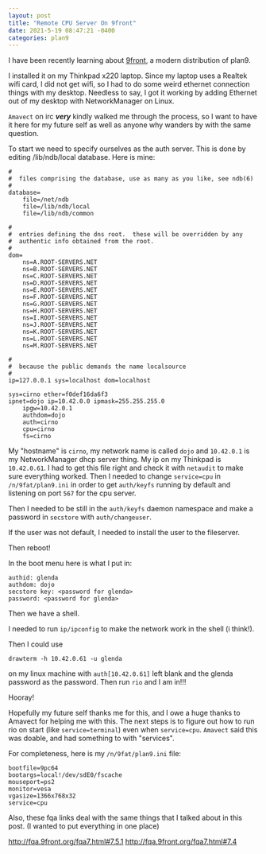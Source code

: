 ```yaml
---
layout: post
title: "Remote CPU Server On 9front"
date: 2021-5-19 08:47:21 -0400
categories: plan9
---
```


I have been recently learning about [9front](http://9front.org/), a modern distribution of plan9.

I installed it on my Thinkpad x220 laptop. Since my laptop uses a Realtek wifi card, I did not get wifi, so I had to do some weird ethernet connection things with my desktop. Needless to say, I got it working by adding Ethernet out of my desktop with NetworkManager on Linux.

`Amavect` on irc ***very*** kindly walked me through the process, so I want to have it here for my future self as well as anyone why wanders by with the same question.

To start we need to specify ourselves as the auth server.
This is done by editing /lib/ndb/local database.
Here is mine:
```ndb
#
#  files comprising the database, use as many as you like, see ndb(6)
#
database=
	file=/net/ndb
	file=/lib/ndb/local
	file=/lib/ndb/common

#
#  entries defining the dns root.  these will be overridden by any
#  authentic info obtained from the root.
#
dom=
	ns=A.ROOT-SERVERS.NET
	ns=B.ROOT-SERVERS.NET
	ns=C.ROOT-SERVERS.NET
	ns=D.ROOT-SERVERS.NET
	ns=E.ROOT-SERVERS.NET
	ns=F.ROOT-SERVERS.NET
	ns=G.ROOT-SERVERS.NET
	ns=H.ROOT-SERVERS.NET
	ns=I.ROOT-SERVERS.NET
	ns=J.ROOT-SERVERS.NET
	ns=K.ROOT-SERVERS.NET
	ns=L.ROOT-SERVERS.NET
	ns=M.ROOT-SERVERS.NET

#
#  because the public demands the name localsource
#
ip=127.0.0.1 sys=localhost dom=localhost

sys=cirno ether=f0def16da6f3
ipnet=dojo ip=10.42.0.0 ipmask=255.255.255.0
	ipgw=10.42.0.1
	authdom=dojo
	auth=cirno
	cpu=cirno
	fs=cirno
```
My "hostname" is `cirno`, my network name is called `dojo` and `10.42.0.1` is my NetworkManager dhcp server thing. My ip on my Thinkpad is `10.42.0.61`.
I had to get this file right and check it with `netaudit` to make sure everything worked. Then I needed to change `service=cpu` in `/n/9fat/plan9.ini` in order to get `auth/keyfs` running by default and listening on port `567` for the cpu server.

Then I needed to be still in the `auth/keyfs` daemon namespace and make a password in `secstore` with `auth/changeuser`.

If the user was not default, I needed to install the user to the fileserver.

Then reboot!

In the boot menu here is what I put in:
```
authid: glenda
authdom: dojo
secstore key: <password for glenda>
password: <password for glenda>
```
Then we have a shell.

I needed to run `ip/ipconfig` to make the network work in the shell (i think!).

Then I could use
```
drawterm -h 10.42.0.61 -u glenda
```
on my linux machine with `auth[10.42.0.61]` left blank and the glenda password as the password.
Then run `rio` and I am in!!!

Hooray!

Hopefully my future self thanks me for this, and I owe a huge thanks to Amavect for helping me with this. The next steps is to figure out how to run rio on start (like `service=terminal`) even when `service=cpu`. `Amavect` said this was doable, and had something to with "services".

For completeness, here is my `/n/9fat/plan9.ini` file:
```
bootfile=9pc64
bootargs=local!/dev/sdE0/fscache
mouseport=ps2
monitor=vesa
vgasize=1366x768x32
service=cpu
```

Also, these fqa links deal with the same things that I talked about in this post. (I wanted to put everything in one place)

http://fqa.9front.org/fqa7.html#7.5.1
http://fqa.9front.org/fqa7.html#7.4
